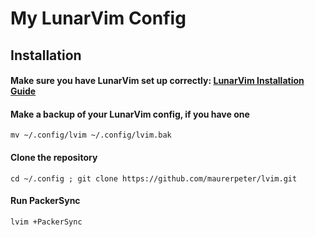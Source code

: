 # My LunarVim Config

## Installation

#### Make sure you have LunarVim set up correctly: [LunarVim Installation Guide](https://www.lunarvim.org/docs/installation)

#### Make a backup of your LunarVim config, if you have one

```
mv ~/.config/lvim ~/.config/lvim.bak
```

#### Clone the repository

```
cd ~/.config ; git clone https://github.com/maurerpeter/lvim.git
```

#### Run PackerSync

```
lvim +PackerSync
```
